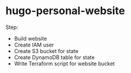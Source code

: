 # hugo-personal-website

Step:

- Build website
- Create IAM user
- Create S3 bucket for state
- Create DynamoDB table for state
- Write Terraform script for website bucket